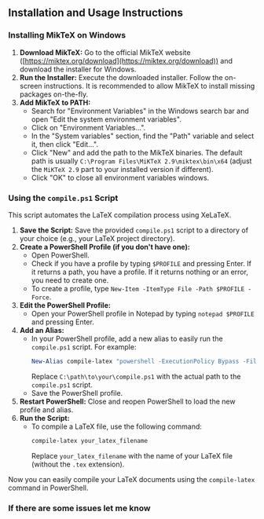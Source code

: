 ## Installation and Usage Instructions

### Installing MikTeX on Windows

1.  **Download MikTeX:** Go to the official MikTeX website ([https://miktex.org/download](https://miktex.org/download)) and download the installer for Windows.
2.  **Run the Installer:** Execute the downloaded installer. Follow the on-screen instructions. It is recommended to allow MikTeX to install missing packages on-the-fly.
3.  **Add MikTeX to PATH:**
    *   Search for "Environment Variables" in the Windows search bar and open "Edit the system environment variables".
    *   Click on "Environment Variables...".
    *   In the "System variables" section, find the "Path" variable and select it, then click "Edit...".
    *   Click "New" and add the path to the MikTeX binaries. The default path is usually `C:\Program Files\MiKTeX 2.9\miktex\bin\x64` (adjust the `MiKTeX 2.9` part to your installed version if different).
    *   Click "OK" to close all environment variables windows.

### Using the `compile.ps1` Script

This script automates the LaTeX compilation process using XeLaTeX.

1.  **Save the Script:** Save the provided `compile.ps1` script to a directory of your choice (e.g., your LaTeX project directory).
2.  **Create a PowerShell Profile (if you don't have one):**
    *   Open PowerShell.
    *   Check if you have a profile by typing `$PROFILE` and pressing Enter. If it returns a path, you have a profile. If it returns nothing or an error, you need to create one.
    *   To create a profile, type `New-Item -ItemType File -Path $PROFILE -Force`.
3.  **Edit the PowerShell Profile:**
    *   Open your PowerShell profile in Notepad by typing `notepad $PROFILE` and pressing Enter.
4.  **Add an Alias:**
    *   In your PowerShell profile, add a new alias to easily run the `compile.ps1` script. For example:
        ```powershell
        New-Alias compile-latex "powershell -ExecutionPolicy Bypass -File C:\path\to\your\compile.ps1"
        ```
        Replace `C:\path\to\your\compile.ps1` with the actual path to the `compile.ps1` script.
    *   Save the PowerShell profile.
5.  **Restart PowerShell:** Close and reopen PowerShell to load the new profile and alias.
6.  **Run the Script:**
    *   To compile a LaTeX file, use the following command:
        ```powershell
        compile-latex your_latex_filename
        ```
        Replace `your_latex_filename` with the name of your LaTeX file (without the `.tex` extension).

Now you can easily compile your LaTeX documents using the `compile-latex` command in PowerShell.

### If there are some issues let me know
